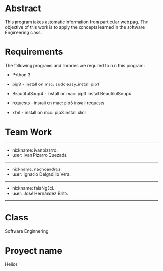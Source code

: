 # Abstract

This program takes automatic information from particular web pag.
The objective of this work is to apply the concepts learned in the software Engineering class.

# Requirements

The following programs and libraries are required to run this program:

* Python 3 

* pip3 - install on mac: sudo easy_install pip3

* BeautifulSoup4 - install  on mac: pip3 install BeautifulSoup4

* requests -  install on mac: pip3 install requests

* xlml - install on mac: pip3 install xlml

# Team Work
------------------------------------
* nickname: ivanpizarro.
* user: Ivan Pizarro Quezada.
------------------------------------
* nickname: nachoandres.
* user: Ignacio Delgadillo Vera.
------------------------------------ 
* nickname: falaNgEcL
* user: José Hernández Brito.
------------------------------------
# Class

Software Enginnering

# Proyect name

Helice




